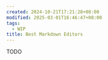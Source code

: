 ```yaml
---
created: 2024-10-21T17:21:28+08:00
modified: 2025-03-01T16:46:47+08:00
tags:
  - WIP
title: Best Markdown Editors
---
```


TODO
